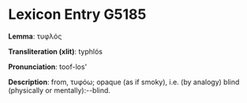 # Lexicon Entry G5185

**Lemma**: τυφλός

**Transliteration (xlit)**: typhlós

**Pronunciation**: toof-los'

**Description**:
from, τυφόω; opaque (as if smoky), i.e. (by analogy) blind (physically or mentally):--blind.
